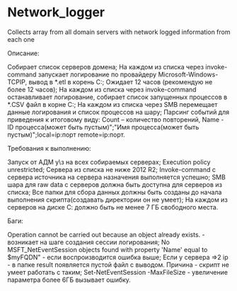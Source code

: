 # Network_logger
Collects array from all domain servers with network logged information from each one

Описание: 

  Собирает список серверов домена;
  На каждом из списка через invoke-command запускает логирование по провайдеру Microsoft-Windows-TCPIP, вывод в *.etl в корень С:;
  Ожидает 12 часов (рекомендую не более 12 часов);
  На каждом из списка через invoke-command останавливает логирование, собирает список запущенных процессов в *.CSV файл в корне С:;
  На каждом из списка через SMB перемещает данные логирования и список процессов на шару;
  Парсинг событий для приведения к итоговому виду: Count – количество повторений, Name - ID процесса(может быть пустым)";"Имя процесса(может быть пустым)";local=ip:порт remote=ip:порт.

Требования к выполнению:

  Запуск от АДМ у\з на всех собираемых серверах;
  Execution policy unrestricted;
  Сервера из списка не ниже 2012 R2;
  Invoke-command с сервера источника на сервера назначения выполняется успешно;
  SMB шара для raw data с серверов должна быть доступна для серверов из списка;
  Все папки для сбора данных должны быть созданы до начала выполнения скрипта(создавать директории он не умеет);
  На каждом из серверов на диске С: должно быть не менее 7 ГБ свободного места.

Баги:

  Operation cannot be carried out because an object already exists. - возникает на шаге создания сессии логирования;
  No MSFT_NetEventSession objects found with property 'Name' equal to $myFQDN" - если воспроизводится ошибка выше;
  Если у сервера =>2 ip - в папке result появляется пустой файл с выводом. Причина - скрипт не умеет работать с таким;
  Set-NetEventSession -MaxFileSize - увеличение параметра более 6ГБ вызывает ошибку.
